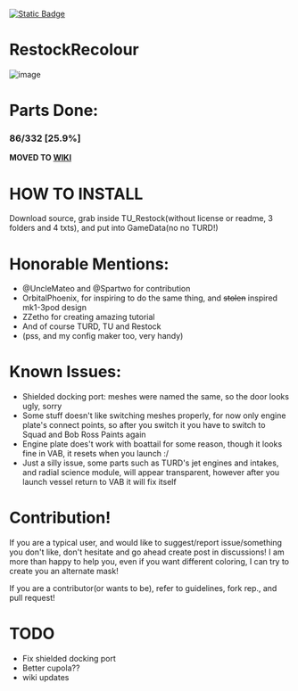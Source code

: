 [![Static Badge](https://img.shields.io/badge/This_work_is_licensed_under-CC_BY--NC--SA_4.0-red?logo=creativecommons&logoColor=white)](https://github.com/likeproblem/RestockRecolour?tab=License-1-ov-file)
# RestockRecolour
![image](https://github.com/user-attachments/assets/40c542ef-8baa-40dd-97ef-0c73e91bdf65)

# Parts Done:

### 86/332 [25.9%]

**MOVED TO [WIKI](https://github.com/likeproblem/RestockRecolour/wiki/Part-List)**

# HOW TO INSTALL
Download source, grab inside TU_Restock(without license or readme, 3 folders and 4 txts), and put into GameData(no no TURD!)

# Honorable Mentions:
* @UncleMateo and @Spartwo for contribution
* OrbitalPhoenix, for inspiring to do the same thing, and ~~stolen~~ inspired mk1-3pod design
* ZZetho for creating amazing tutorial
* And of course TURD, TU and Restock
* (pss, and my config maker too, very handy)

# Known Issues:
* Shielded docking port: meshes were named the same, so the door looks ugly, sorry
* Some stuff doesn't like switching meshes properly, for now only engine plate's connect points, so after you switch it you have to switch to Squad and Bob Ross Paints again
* Engine plate does't work with boattail for some reason, though it looks fine in VAB, it resets when you launch :/
* Just a silly issue, some parts such as TURD's jet engines and intakes, and radial science module, will appear transparent, however after you launch vessel return to VAB it will fix itself

# Contribution!

If you are a typical user, and would like to suggest/report issue/something you don't like, don't hesitate and go ahead create post in discussions! I am more than happy to help you, even if you want different coloring, I can try to create you an alternate mask!

If you are a contributor(or wants to be), refer to guidelines, fork rep., and pull request!

# TODO
* Fix shielded docking port
* Better cupola??
* wiki updates
